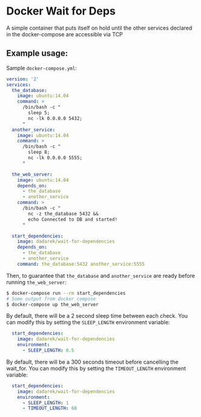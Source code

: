 # Docker Wait for Deps

A simple container that puts itself on hold until the other services declared in the docker-compose are accessible via TCP

## Example usage:

Sample `docker-compose.yml`:

```yaml
version: '2'
services:
  the_database:
    image: ubuntu:14.04
    command: >
      /bin/bash -c "
        sleep 5;
        nc -lk 0.0.0.0 5432;
      "
  another_service:
    image: ubuntu:14.04
    command: >
      /bin/bash -c "
        sleep 8;
        nc -lk 0.0.0.0 5555;
      "

  the_web_server:
    image: ubuntu:14.04
    depends_on:
      - the_database
      - another_service
    command: >
      /bin/bash -c "
        nc -z the_database 5432 &&
        echo Connected to DB and started!
      "

  start_dependencies:
    image: dadarek/wait-for-dependencies
    depends_on:
      - the_database
      - another_service
    command: the_database:5432 another_service:5555
```

Then, to guarantee that `the_database` and `another_service` are ready before running `the_web_server`:

```bash
$ docker-compose run --rm start_dependencies
# Some output from docker compose
$ docker-compose up the_web_server
```

By default, there will be a 2 second sleep time between each check. You can modify this by setting the `SLEEP_LENGTH` environment variable:

```yaml
  start_dependencies:
    image: dadarek/wait-for-dependencies
    environment:
      - SLEEP_LENGTH: 0.5
```

By default, there will be a 300 seconds timeout before cancelling the wait_for. You can modify this by setting the `TIMEOUT_LENGTH` environment variable:

```yaml
  start_dependencies:
    image: dadarek/wait-for-dependencies
    environment:
      - SLEEP_LENGTH: 1
      - TIMEOUT_LENGTH: 60
```
